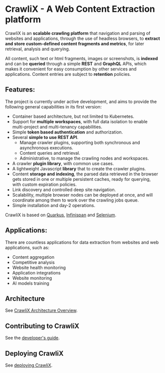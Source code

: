 # CrawliX - A Web Content Extraction platform

CrawliX is an **scalable crawling platform** that navigation and parsing of websites and applications, through the use of headless browsers, 
to **extract and store custom-defined content fragments and metrics**, for later retrieval, analysis and querying. 

All content, such text or html fragments, images or screenshots, is **indexed** and can be **queried** through 
a simple **REST** and **GraphQL** APIs, which makes it convenient for easy consumption by other services and applications. 
Content entries are subject to **retention** policies.

## Features:
The project is currently under active development, and aims to provide the following general capabilities in its first version:

* Container based architecture, but not limited to Kubernetes.
* Support for **multiple workspaces**, with full data isolation to enable multi-project and multi-tenancy capabilities.
* Simple **token based authentication** and authorization. 
* Several **simple to use REST API**.
  * Manage crawler plugins, supporting both synchronous and asynchronous executions.
  * Content queries and retrieval.
  * Administrative, to manage the crawling nodes and workspaces.
* A crawler **plugin library**, with common use cases.
* A lightweight Javascript **library** that to create the crawler plugins.
* Content **storage and indexing**, the parsed data retrieved in the browser gets stored in one or multiple persistent caches, ready for querying, with custom expiration policies.
* Link discovery and controlled deep site navigation.
* Scalability, multiple browser nodes can be deployed at once, and will coordinate among them to work over the crawling jobs queue.
* Simple installation and day-2 operations.

CrawliX is based on [Quarkus](https://quarkus.io/), [Infinispan](https://infinispan.org) and [Selenium](https://www.selenium.dev/documentation/).


## Applications:

There are countless applications for data extraction from websites and web applications, such as:
* Content aggregation
* Competitive analysis
* Website health monitoring
* Application integrations
* Website monitoring
* AI models training


## Architecture ##
See [CrawliX Architecture Overview](docs/Architecture.md).

## Contributing to CrawliX ##
See the [developer's guide](docs/Developers.md).

## Deploying CrawliX ##
See [deploying CrawliX](deploy/Deploy.md).